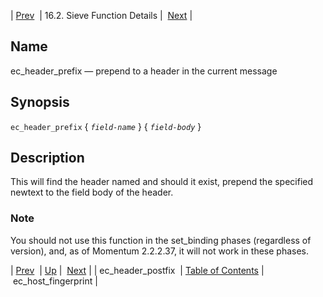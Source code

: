 | [Prev](sieve.ref.ec_header_postfix)  | 16.2. Sieve Function Details |  [Next](sieve.ref.ec_host_fingerprint.php) |

<a name="sieve.ref.ec_header_prefix"></a>
## Name

ec_header_prefix — prepend to a header in the current message

## Synopsis

`ec_header_prefix` { *`field-name`* } { *`field-body`* }

<a name="idp29877856"></a>
## Description

This will find the header named <field-name> and should it exist, prepend the specified newtext to the field body of the header.

### Note

You should not use this function in the set_binding phases (regardless of version), and, as of Momentum 2.2.2.37, it will not work in these phases.

| [Prev](sieve.ref.ec_header_postfix)  | [Up](sieve.ref.files.php) |  [Next](sieve.ref.ec_host_fingerprint.php) |
| ec_header_postfix  | [Table of Contents](index) |  ec_host_fingerprint |
